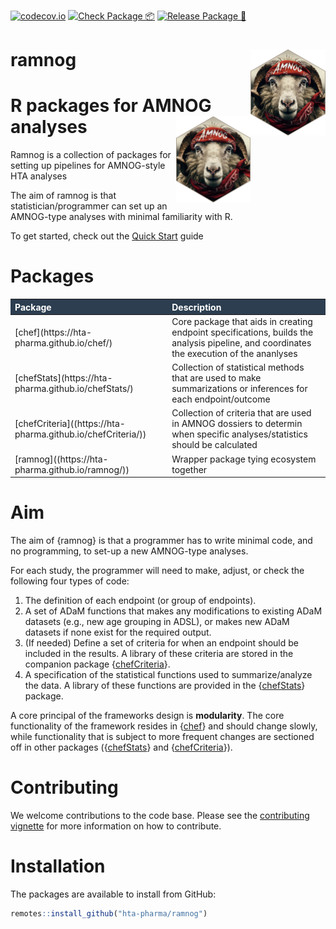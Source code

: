 
<!-- Add badges here -->

[![codecov.io](https://app.codecov.io/gh/hta-pharma/ramnog/coverage.svg?branch=main)](https://app.codecov.io/gh/hta-pharma/ramnog?branch=main)
[![Check Package
📦](https://github.com/hta-pharma/ramnog/actions/workflows/Check-package.yaml/badge.svg)](https://github.com/hta-pharma/ramnog/actions/workflows/Check-package.yaml)
[![Release Package
🚀](https://github.com/hta-pharma/ramnog/actions/workflows/Release-package.yaml/badge.svg)](https://github.com/hta-pharma/ramnog/actions/workflows/Release-package.yaml)

<!-- Until here -->

# ramnog <a href="https://hta-pharma.github.io/ramnog/"><img src="man/figures/logo.png" align="right" height="138" alt="ramnog website" /></a>

# R packages for AMNOG analyses <a href="https://hta-pharma.github.io/ramnog/"><img src="man/figures/logo.png" align="right" height="138" alt="ramnog website" /></a>

Ramnog is a collection of packages for setting up pipelines for
AMNOG-style HTA analyses

The aim of ramnog is that statistician/programmer can set up an
AMNOG-type analyses with minimal familiarity with R.

To get started, check out the [Quick Start](articles/ramnog.html) guide

# Packages

<table class="table table-bordered table table-hover table-condensed table-responsive" style="margin-left: auto; margin-right: auto;">
<thead>
<tr>
<th style="text-align:left;color: white !important;background-color: rgba(44, 62, 80, 255) !important;">
Package
</th>
<th style="text-align:left;color: white !important;background-color: rgba(44, 62, 80, 255) !important;">
Description
</th>
</tr>
</thead>
<tbody>
<tr>
<td style="text-align:left;">
[chef](https://hta-pharma.github.io/chef/)
</td>
<td style="text-align:left;">
Core package that aids in creating endpoint specifications, builds the
analysis pipeline, and coordinates the execution of the ananlyses
</td>
</tr>
<tr>
<td style="text-align:left;">
[chefStats](https://hta-pharma.github.io/chefStats/)
</td>
<td style="text-align:left;">
Collection of statistical methods that are used to make summarizations
or inferences for each endpoint/outcome
</td>
</tr>
<tr>
<td style="text-align:left;">
[chefCriteria]((https://hta-pharma.github.io/chefCriteria/))
</td>
<td style="text-align:left;">
Collection of criteria that are used in AMNOG dossiers to determin when
specific analyses/statistics should be calculated
</td>
</tr>
<tr>
<td style="text-align:left;">
[ramnog]((https://hta-pharma.github.io/ramnog/))
</td>
<td style="text-align:left;">
Wrapper package tying ecosystem together
</td>
</tr>
</tbody>
</table>

# Aim

The aim of {ramnog} is that a programmer has to write minimal code, and
no programming, to set-up a new AMNOG-type analyses.

For each study, the programmer will need to make, adjust, or check the
following four types of code:

1.  The definition of each endpoint (or group of endpoints).
2.  A set of ADaM functions that makes any modifications to existing
    ADaM datasets (e.g., new age grouping in ADSL), or makes new ADaM
    datasets if none exist for the required output.
3.  (If needed) Define a set of criteria for when an endpoint should be
    included in the results. A library of these criteria are stored in
    the companion package
    {[chefCriteria](https://hta-pharma.github.io/chefCriteria/)}.
4.  A specification of the statistical functions used to
    summarize/analyze the data. A library of these functions are
    provided in the
    {[chefStats](https://hta-pharma.github.io/chefStats/)} package.

A core principal of the frameworks design is **modularity**. The core
functionality of the framework resides in
{[chef](https://hta-pharma.github.io/chef/)} and should change slowly,
while functionality that is subject to more frequent changes are
sectioned off in other packages
({[chefStats](https://hta-pharma.github.io/chefStats/)} and
{[chefCriteria](https://hta-pharma.github.io/chefCriteria/)}).

# Contributing

We welcome contributions to the code base. Please see the [contributing
vignette](articles/dev_contribute.html) for more information on how to
contribute.

# Installation

The packages are available to install from GitHub:

``` r
remotes::install_github("hta-pharma/ramnog")
```
